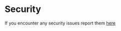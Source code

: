 # Security

If you encounter any security issues report them [here](https://github.com/orgs/Abinde-Game-Dev/discussions/9)
